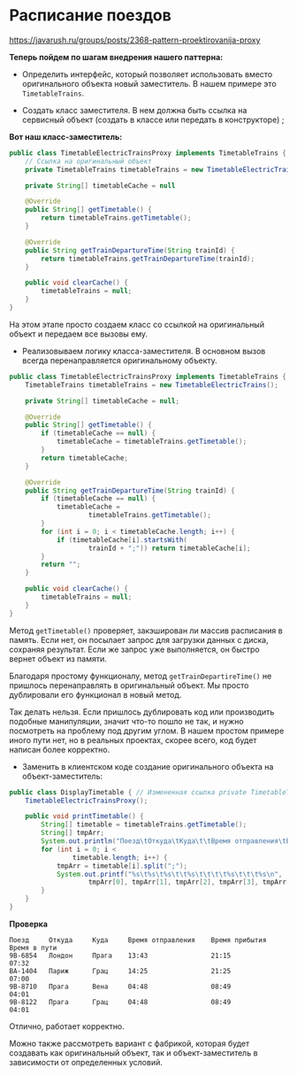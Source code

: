 # Расписание поездов

https://javarush.ru/groups/posts/2368-pattern-proektirovanija-proxy

**Теперь пойдем по шагам внедрения нашего паттерна:**

- Определить интерфейс, который позволяет использовать вместо оригинального объекта новый заместитель. В нашем примере
  это `TimetableTrains`.

- Создать класс заместителя. В нем должна быть ссылка на сервисный объект (создать в классе или передать в конструкторе)
  ;

**Вот наш класс-заместитель:**

```java
public class TimetableElectricTrainsProxy implements TimetableTrains {
    // Ссылка на оригинальный объект
    private TimetableTrains timetableTrains = new TimetableElectricTrains();

    private String[] timetableCache = null

    @Override
    public String[] getTimetable() {
        return timetableTrains.getTimetable();
    }

    @Override
    public String getTrainDepartureTime(String trainId) {
        return timetableTrains.getTrainDepartureTime(trainId);
    }

    public void clearCache() {
        timetableTrains = null;
    }
}

```

На этом этапе просто создаем класс со ссылкой на оригинальный объект и передаем все вызовы ему.

- Реализовываем логику класса-заместителя. В основном вызов всегда перенаправляется оригинальному объекту.

```java
public class TimetableElectricTrainsProxy implements TimetableTrains { // Ссылка на оригинальный объект private
    TimetableTrains timetableTrains = new TimetableElectricTrains();

    private String[] timetableCache = null;

    @Override
    public String[] getTimetable() {
        if (timetableCache == null) {
            timetableCache = timetableTrains.getTimetable();
        }
        return timetableCache;
    }

    @Override
    public String getTrainDepartureTime(String trainId) {
        if (timetableCache == null) {
            timetableCache =
                    timetableTrains.getTimetable();
        }
        for (int i = 0; i < timetableCache.length; i++) {
            if (timetableCache[i].startsWith(
                    trainId + ";")) return timetableCache[i];
        }
        return "";
    }

    public void clearCache() {
        timetableTrains = null;
    }
} 
```

Метод `getTimetable()` проверяет, закэширован ли массив расписания в память. Если нет, он посылает запрос для загрузки
данных с диска, сохраняя результат. Если же запрос уже выполняется, он быстро вернет объект из памяти.

Благодаря простому функционалу, метод `getTrainDepartireTime()` не пришлось перенаправлять в оригинальный объект. Мы
просто дублировали его функционал в новый метод.

Так делать нельзя. Если пришлось дублировать код или производить подобные манипуляции, значит что-то пошло не так, и
нужно посмотреть на проблему под другим углом. В нашем простом примере иного пути нет, но в реальных проектах, скорее
всего, код будет написан более корректно.

- Заменить в клиентском коде создание оригинального объекта на объект-заместитель:

```java
public class DisplayTimetable { // Измененная ссылка private TimetableTrains timetableTrains = new
    TimetableElectricTrainsProxy();

    public void printTimetable() {
        String[] timetable = timetableTrains.getTimetable();
        String[] tmpArr;
        System.out.println("Поезд\tОткуда\tКуда\t\tВремя отправления\tВремя прибытия\tВремя в пути");
        for (int i = 0; i <
                timetable.length; i++) {
            tmpArr = timetable[i].split(";");
            System.out.printf("%s\t%s\t%s\t\t%s\t\t\t\t%s\t\t\t%s\n",
                    tmpArr[0], tmpArr[1], tmpArr[2], tmpArr[3], tmpArr[4], tmpArr[5]);
        }
    }
} 
```

**Проверка**

```
Поезд     Откуда     Куда     Время отправления    Время прибытия     Время в пути
9B-6854   Лондон     Прага    13:43                21:15              07:32
BA-1404   Париж      Грац     14:25                21:25              07:00
9B-8710   Прага      Вена     04:48                08:49              04:01
9B-8122   Прага      Грац     04:48                08:49              04:01

```

Отлично, работает корректно.

Можно также рассмотреть вариант с фабрикой, которая будет создавать как оригинальный объект, так и объект-заместитель в
зависимости от определенных условий.